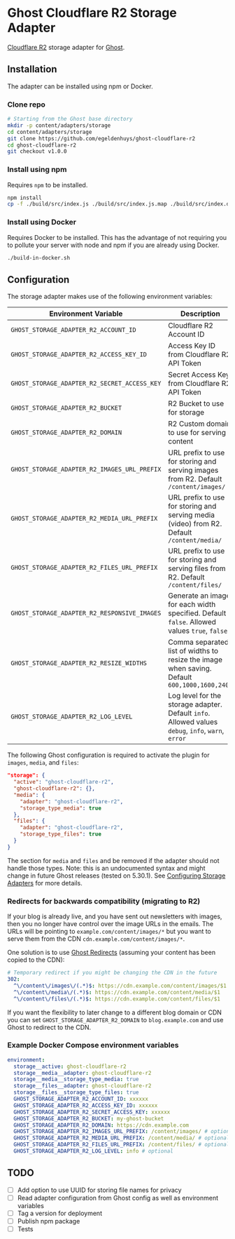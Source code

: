 # Ghost Cloudflare R2 Storage Adapter
[Cloudflare R2](https://www.cloudflare.com/products/r2/) storage adapter for [Ghost](https://github.com/TryGhost/Ghost).

## Installation
The adapter can be installed using npm or Docker.

### Clone repo
```bash
# Starting from the Ghost base directory
mkdir -p content/adapters/storage
cd content/adapters/storage
git clone https://github.com/egeldenhuys/ghost-cloudflare-r2
cd ghost-cloudflare-r2
git checkout v1.0.0
```

### Install using npm
Requires `npm` to be installed.

```bash
npm install
cp -f ./build/src/index.js ./build/src/index.js.map ./build/src/index.d.ts .
```

### Install using Docker
Requires Docker to be installed. This has the advantage of not requiring you to pollute your server with node and npm if you are already using Docker.

```bash
./build-in-docker.sh
```

## Configuration
The storage adapter makes use of the following environment variables:

| Environment Variable                         | Description                                                                                        |
|----------------------------------------------|----------------------------------------------------------------------------------------------------|
| `GHOST_STORAGE_ADAPTER_R2_ACCOUNT_ID`        | Cloudflare R2 Account ID                                                                           |
| `GHOST_STORAGE_ADAPTER_R2_ACCESS_KEY_ID`     | Access Key ID from Cloudflare R2 API Token                                                         |
| `GHOST_STORAGE_ADAPTER_R2_SECRET_ACCESS_KEY` | Secret Access Key from Cloudflare R2 API Token                                                     |
| `GHOST_STORAGE_ADAPTER_R2_BUCKET`            | R2 Bucket to use for storage                                                                       |
| `GHOST_STORAGE_ADAPTER_R2_DOMAIN`            | R2 Custom domain to use for serving content                                                        |
| `GHOST_STORAGE_ADAPTER_R2_IMAGES_URL_PREFIX` | URL prefix to use for storing and serving images from R2. Default `/content/images/`               |
| `GHOST_STORAGE_ADAPTER_R2_MEDIA_URL_PREFIX`  | URL prefix to use for storing and serving media (video) from R2. Default `/content/media/`         |
| `GHOST_STORAGE_ADAPTER_R2_FILES_URL_PREFIX`  | URL prefix to use for storing and serving files from R2. Default `/content/files/`                 |
| `GHOST_STORAGE_ADAPTER_R2_RESPONSIVE_IMAGES` | Generate an image for each width specified. Default `false`. Allowed values `true`, `false`        |
| `GHOST_STORAGE_ADAPTER_R2_RESIZE_WIDTHS`     | Comma separated list of widths to resize the image when saving. Default `600,1000,1600,2400`       |
| `GHOST_STORAGE_ADAPTER_R2_LOG_LEVEL`         | Log level for the storage adapter. Default `info`. Allowed values `debug`, `info`, `warn`, `error` |

The following Ghost configuration is required to activate the plugin for `images`, `media`, and `files`:
```json
"storage": {
  "active": "ghost-cloudflare-r2",
  "ghost-cloudflare-r2": {},
  "media": {
    "adapter": "ghost-cloudflare-r2",
    "storage_type_media": true
  },
  "files": {
    "adapter": "ghost-cloudflare-r2",
    "storage_type_files": true
  }
}
```

The section for `media` and `files` and be removed if the adapter should not handle those types.
Note: this is an undocumented syntax and might change in future Ghost releases (tested on 5.30.1).
See [Configuring Storage Adapters](https://ghost.org/docs/config/#storage-adapters) for more details.

### Redirects for backwards compatibility (migrating to R2)
If your blog is already live, and you have sent out newsletters with images, then you no longer have control over the image URLs in the emails.
The URLs will be pointing to `example.com/content/images/*` but you want to serve them from the CDN `cdn.example.com/content/images/*`.

One solution is to use [Ghost Redirects](https://ghost.org/tutorials/implementing-redirects/) (assuming your content has been copied to the CDN):
```yaml
# Temporary redirect if you might be changing the CDN in the future
302:
  ^\/content\/images\/(.*)$: https://cdn.example.com/content/images/$1
  ^\/content\/media\/(.*)$: https://cdn.example.com/content/media/$1
  ^\/content\/files\/(.*)$: https://cdn.example.com/content/files/$1
```

If you want the flexibility to later change to a different blog domain or CDN you can set
`GHOST_STORAGE_ADAPTER_R2_DOMAIN` to `blog.example.com` and use Ghost to redirect to the CDN.

### Example Docker Compose environment variables
```yaml
environment:
  storage__active: ghost-cloudflare-r2
  storage__media__adapter: ghost-cloudflare-r2
  storage__media__storage_type_media: true
  storage__files__adapter: ghost-cloudflare-r2
  storage__files__storage_type_files: true
  GHOST_STORAGE_ADAPTER_R2_ACCOUNT_ID: xxxxxx
  GHOST_STORAGE_ADAPTER_R2_ACCESS_KEY_ID: xxxxxx
  GHOST_STORAGE_ADAPTER_R2_SECRET_ACCESS_KEY: xxxxxx
  GHOST_STORAGE_ADAPTER_R2_BUCKET: my-ghost-bucket
  GHOST_STORAGE_ADAPTER_R2_DOMAIN: https://cdn.example.com
  GHOST_STORAGE_ADAPTER_R2_IMAGES_URL_PREFIX: /content/images/ # optional
  GHOST_STORAGE_ADAPTER_R2_MEDIA_URL_PREFIX: /content/media/ # optional
  GHOST_STORAGE_ADAPTER_R2_FILES_URL_PREFIX: /content/files/ # optional
  GHOST_STORAGE_ADAPTER_R2_LOG_LEVEL: info # optional
```

## TODO
- [ ] Add option to use UUID for storing file names for privacy
- [ ] Read adapter configuration from Ghost config as well as environment variables
- [ ] Tag a version for deployment
- [ ] Publish npm package
- [ ] Tests
